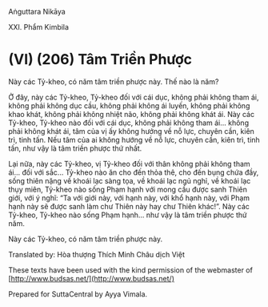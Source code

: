  

Aṅguttara Nikāya

XXI. Phẩm Kimbila

# (VI) (206) Tâm Triền Phược

Này các Tỷ-kheo, có năm tâm triền phược này. Thế nào là năm?

Ở đây, này các Tỷ-kheo, Tỷ-kheo đối với cái dục, không phải không tham ái, không phải không dục cầu, không phải không ái luyến, không phải không khao khát, không phải không nhiệt não, không phải không khát ái. Này các Tỷ-kheo, Tỷ-kheo nào đối với cái dục, không phải không tham ái... không phải không khát ái, tâm của vị ấy không hướng về nỗ lực, chuyên cần, kiên trì, tinh tấn. Nếu tâm của ai không hướng về nỗ lực, chuyên cần, kiên trì, tinh tấn, như vậy là tâm triền phược thứ nhất.

Lại nữa, này các Tỷ-kheo, vị Tỷ-kheo đối với thân không phải không tham ái... đối với sắc... Tỷ-kheo nào ăn cho đến thỏa thê, cho đến bụng chứa đầy, sống thiên nặng về khoái lạc sàng tọa, về khoái lạc ngủ nghỉ, về khoái lạc thụy miên, Tỷ-kheo nào sống Phạm hạnh với mong cầu được sanh Thiên giới, với ý nghĩ: “Ta với giới này, với hạnh này, với khổ hạnh này, với Phạm hạnh này sẽ được sanh làm chư Thiên này hay chư Thiên khác!”. Này các Tỷ-kheo, Tỷ-kheo nào sống Phạm hạnh... như vậy là tâm triền phược thứ năm.

Này các Tỷ-kheo, có năm tâm triền phược này.

Translated by: Hòa thượng Thích Minh Châu dịch Việt

These texts have been used with the kind permission of the webmaster of [http://www.budsas.net/](http://www.budsas.net/)

Prepared for SuttaCentral by Ayya Vimala.